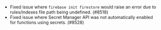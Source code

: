 - Fixed issue where `firebase init firestore` would raise an error due to rules/indexes file path being undefined. (#8518)
- Fixed issue where Secret Manager API was not automatically enabled for functions using secrets. (#8528)
